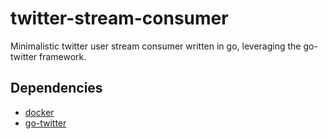 # twitter-stream-consumer

Minimalistic twitter user stream consumer written in go, leveraging the go-twitter framework.

## Dependencies

* [docker](https://github.com/docker/docker)
* [go-twitter](https://github.com/dghubble/go-twitter)
